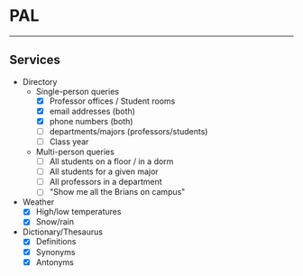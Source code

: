 # PAL
---------

## Services
- Directory
    - Single-person queries
        - [x] Professor offices / Student rooms
        - [x] email addresses (both)
        - [x] phone numbers (both)
        - [ ] departments/majors (professors/students)
        - [ ] Class year
    - Multi-person queries
        - [ ] All students on a floor / in a dorm
        - [ ] All students for a given major
        - [ ] All professors in a department
        - [ ] "Show me all the Brians on campus"
    
- Weather
    - [x] High/low temperatures
    - [x] Snow/rain
    
- Dictionary/Thesaurus
    - [x] Definitions
    - [x] Synonyms
    - [x] Antonyms